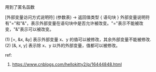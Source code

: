 用到了匿名函数

[外部变量访问方式说明符] (参数表) -> 返回值类型
{
   语句块
}
外部变量说明符有"="和"&"，表示外部变量在语句块中是否允许被改变。"="表示不能被改变，"&"表示可以被改变。

(1) [=, &x, &y] 表示外部变量 x、y 的值可以被修改，其余外部变量不能被修改.
(2) [&, x, y] 表示除 x、y 以外的外部变量，值都可以被修改。

ref:
1. https://www.cnblogs.com/hellokitty2/p/16444848.html